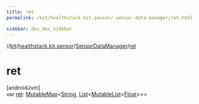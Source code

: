 ```yaml
---
title: ret
permalink: /kit/healthstack.kit.sensor/-sensor-data-manager/ret.html

sidebar: dev_doc_sidebar
---
```

//[kit](../../../kit.html)/[healthstack.kit.sensor](../index.html)/[SensorDataManager](index.html)/[ret](ret.html)



# ret



[androidJvm]\
var [ret](ret.html): [MutableMap](https://kotlinlang.org/api/latest/jvm/stdlib/kotlin.collections/-mutable-map/index.html)&lt;[String](https://kotlinlang.org/api/latest/jvm/stdlib/kotlin/-string/index.html), [List](https://kotlinlang.org/api/latest/jvm/stdlib/kotlin.collections/-list/index.html)&lt;[MutableList](https://kotlinlang.org/api/latest/jvm/stdlib/kotlin.collections/-mutable-list/index.html)&lt;[Float](https://kotlinlang.org/api/latest/jvm/stdlib/kotlin/-float/index.html)&gt;&gt;&gt;




